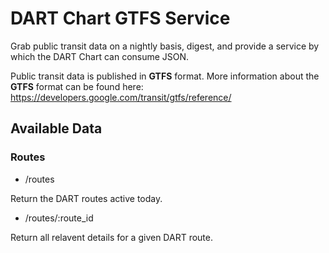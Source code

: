 # DART Chart GTFS Service

Grab public transit data on a nightly basis, digest, and provide a service by which the DART Chart can consume JSON.

Public transit data is published in **GTFS** format. More information about the **GTFS** format can be found here: https://developers.google.com/transit/gtfs/reference/

## Available Data

### Routes

- /routes

Return the DART routes active today.

- /routes/:route_id

Return all relavent details for a given DART route.
